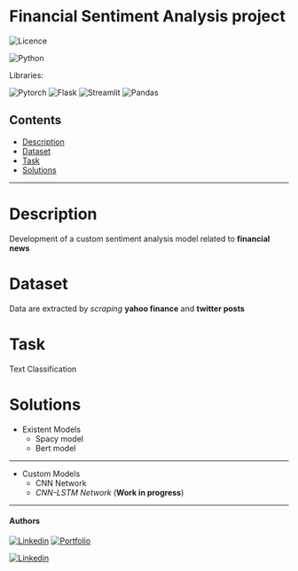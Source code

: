 # Financial Sentiment Analysis project

![Licence](https://img.shields.io/badge/Licence-MIT-orange)

![Python](https://img.shields.io/badge/Python-yellow)

Libraries: 

![Pytorch](https://img.shields.io/badge/Pytorch-1.8.1-brightgreen)
![Flask](https://img.shields.io/badge/Flask-2.0.0-brightgreen)
![Streamlit](https://img.shields.io/badge/Streamlit-0.82.0-brightgreen)
![Pandas](https://img.shields.io/badge/Pandas-1.2.4-brightgreen)


## Contents
- [Description](#description)
- [Dataset](#dataset)
- [Task](#task)
- [Solutions](#solutions)

------------------------

# Description
Development of a custom sentiment analysis model related to **financial news**

# Dataset
Data are extracted by *scraping* **yahoo finance** and **twitter posts**

# Task
Text Classification

# Solutions
- Existent Models
  - Spacy model
  - Bert model

---------
- Custom Models
  - CNN Network
  - *CNN-LSTM Network* (**Work in progress**)

------------------------


#### Authors

[![Linkedin](https://img.shields.io/badge/Linkedin-Daniele%20Moltisanti-blue)](https://www.linkedin.com/in/daniele-moltisanti/)
[![Portfolio](https://img.shields.io/badge/Portfolio-Daniele%20Moltisanti-9cf)](https://daniele21.github.io)


[![Linkedin](https://img.shields.io/badge/Linkedin-Francesco_Di_Salvo-blue)](https://www.linkedin.com/in/francescodisalvo-pa/)
